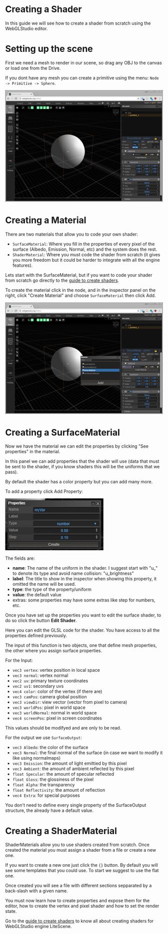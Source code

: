 # Creating a Shader

In this guide we will see how to create a shader from scratch using the WebGLStudio editor.

# Setting up the scene

First we need a mesh to render in our scene, so drag any OBJ to the canvas or load one from the Drive.

If you dont have any mesh you can create a primitive using the menu: ```Node -> Primitive -> Sphere```.

![Add one mesh](imgs/tutorial_shaders_1.png)

# Creating a Material

There are two materials that allow you to code your own shader:

- ```SurfaceMaterial```: Where you fill in the properties of every pixel of the surface (Albedo, Emission, Normal, etc) and the system does the rest.
- ```ShaderMaterial```: Where you must code the shader from scratch (it gives you more freedom but it could be harder to integrate with all the engine features).

Lets start with the SurfaceMaterial, but if you want to code your shader from scratch go directly to the [guide to create shaders](https://github.com/jagenjo/litescene.js/blob/master/guides/shaders.md).

To create the material click in the node, and in the inspector panel on the right, click "Create Material" and choose ```SurfaceMaterial``` then click Add.

![Create material](imgs/tutorial_shaders_2.png)

# Creating a SurfaceMaterial

Now we have the material we can edit the properties by clicking "See properties" in the material.

In this panel we can add properties that the shader will use (data that must be sent to the shader, if you know shaders this will be the uniforms that we pass).

By default the shader has a color property but you can add many more.

To add a property click Add Property:

![Create material](imgs/tutorial_shaders_3.png)

The fields are:

- __name__: The name of the uniform in the shader. I suggest start with "u_" to denote its type and avoid name collision: "u_brightness"
- __label__: The title to show in the inspector when showing this property, it omitted the name will be used.
- __type__: the type of the property/uniform
- __value__: the default value
- extras: some properties may have some extras like step for numbers, etc.

Once you have set up the properties you want to edit the surface shader, to do so click the button __Edit Shader__.

Here you can edit the GLSL code for the shader. You have access to all the properties defined previously.

The input of this function is two objects, one that define mesh properties, the other where you assign surface properties.

For the Input:

- ```vec3 vertex```: vertex position in local space
- ```vec3 normal```: vertex normal
- ```vec2 uv```: primary texture coordinates
- ```vec2 uv1```: secondary uvs
- ```vec4 color```: color of the vertex (if there are)
- ```vec3 camPos```: camera global position
- ```vec3 viewDir```: view vector (vector from pixel to camera)
- ```vec3 worldPos```: pixel in world space
- ```vec3 worldNormal```: normal in world space
- ```vec4 screenPos```: pixel in screen coordinates

This values should be modifyed and are only to be read.

For the output we use ```SurfaceOutput```:

- ```vec3 Albedo```: the color of the surface
- ```vec3 Normal```: the final normal of the surface (in case we want to modify it like using normalmaps)
- ```vec3 Emission```: the amount of light emittied by this pixel
- ```vec3 Ambient```: the amount of ambient reflected by this pixel
- ```float Specular```: the amount of specular reflected
- ```float Gloss```: the glossiness of the pixel
- ```float Alpha```: the transparency
- ```float Reflectivity```: the amount of reflection
- ```vec4 Extra```:  for special purposes

You don't need to define every single property of the SurfaceOutput structure, the already have a default value.

# Creating a ShaderMaterial

ShaderMaterials allow you to use shaders created from scratch. Once created the material you must assign a shader from a file or create a new one.

If you want to create a new one just click the ```{}``` button. By default you will see some templates that you could use. To start we suggest to use the flat one.

Once created you will see a file with different sections sepparated by a back-slash with a given name.

You must now learn how to create properties and expose them for the editor, how to create the vertex and pixel shader and how to set the render state.

Go to the [guide to create shaders](https://github.com/jagenjo/litescene.js/blob/master/guides/shaders.md) to know all about creating shaders for WebGLStudio engine LiteScene.



